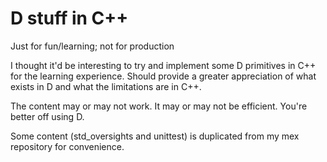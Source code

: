 D stuff in C++
=============

Just for fun/learning; not for production

I thought it'd be interesting to try and implement some D primitives in C++ for the learning experience. Should provide a greater appreciation of what exists in D and what the limitations are in C++.

The content may or may not work. It may or may not be efficient. You're better off using D.

Some content (std_oversights and unittest) is duplicated from my mex repository for convenience.